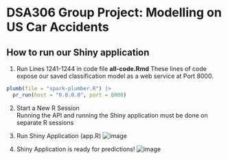 # DSA306 Group Project: Modelling on US Car Accidents

## How to run our Shiny application
1. Run Lines 1241-1244 in code file <b>all-code.Rmd</b>
These lines of code expose our saved classification model as a web service at Port 8000.
```R
plumb(file = "spark-plumber.R") |>
  pr_run(host = "0.0.0.0", port = 8000)
```

2. Start a New R Session <br>
Running the API and running the Shiny application must be done on separate R sessions

3. Run Shiny Application (app.R)
![image](https://github.com/jiayii01/dsa306-project-group-7/assets/79521323/c7f351cf-4ef1-42cf-ac6a-aa1d1281697a)

4. Shiny Application is ready for predictions!
![image](https://github.com/jiayii01/dsa306-project-group-7/assets/79521323/eaddb384-9f84-4d25-b4df-aecc66d2d307)
